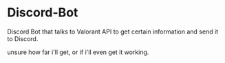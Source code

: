 # Discord-Bot
Discord Bot that talks to Valorant API to get certain information and send it to Discord. 

unsure how far i'll get, or if i'll even get it working. 

